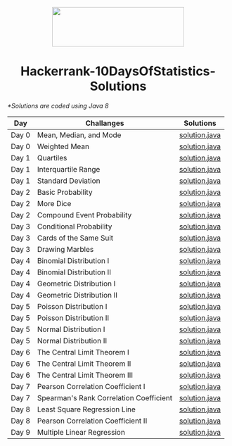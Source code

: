 [<p align="center"><img  src="https://d3keuzeb2crhkn.cloudfront.net/hackerrank/assets/styleguide/logo_wordmark-f5c5eb61ab0a154c3ed9eda24d0b9e31.svg" width="300" height="90"></p>](https://www.hackerrank.com/bishalgupta7?hr_r=1)                                                    
<h1 align="center">Hackerrank-10DaysOfStatistics-Solutions</h1>

_\*Solutions are coded using Java 8_


Day    |  Challanges | Solutions
------ |  -----------| ---------
Day 0 | Mean, Median, and Mode |[solution.java](https://github.com/Bishal-Gupta1/Hackerrank-10DaysOfStatistics-Solutions/blob/main/Day_0/Mean_Median_and_Mode.java)
Day 0 | Weighted Mean |[solution.java](https://github.com/Bishal-Gupta1/Hackerrank-10DaysOfStatistics-Solutions/blob/main/Day_0/Weighted_Mean.java)
Day 1 | Quartiles |[solution.java](https://github.com/Bishal-Gupta1/Hackerrank-10DaysOfStatistics-Solutions/blob/main/Day_1/Quartiles.java)
Day 1 | Interquartile Range |[solution.java](https://github.com/Bishal-Gupta1/Hackerrank-10DaysOfStatistics-Solutions/blob/main/Day_1/Interquartile%20Range.java)
Day 1 | Standard Deviation |[solution.java](https://github.com/Bishal-Gupta1/Hackerrank-10DaysOfStatistics-Solutions/blob/main/Day_1/Standard%20Deviation.java)
Day 2 | Basic Probability |[solution.java](https://github.com/Bishal-Gupta1/Hackerrank-10DaysOfStatistics-Solutions/blob/main/Day_2/Solutions.txt)
Day 2 | More Dice |[solution.java](https://github.com/Bishal-Gupta1/Hackerrank-10DaysOfStatistics-Solutions/blob/main/Day_2/Solutions.txt)
Day 2 | Compound Event Probability |[solution.java](https://github.com/Bishal-Gupta1/Hackerrank-10DaysOfStatistics-Solutions/blob/main/Day_2/Solutions.txt)
Day 3 | Conditional Probability |[solution.java](https://github.com/Bishal-Gupta1/Hackerrank-10DaysOfStatistics-Solutions/blob/main/Day_3/solution.txt)
Day 3 | Cards of the Same Suit |[solution.java](https://github.com/Bishal-Gupta1/Hackerrank-10DaysOfStatistics-Solutions/blob/main/Day_3/solution.txt)
Day 3 | Drawing Marbles		 |[solution.java](https://github.com/Bishal-Gupta1/Hackerrank-10DaysOfStatistics-Solutions/blob/main/Day_3/solution.txt)
Day 4 | Binomial Distribution I |[solution.java](https://github.com/Bishal-Gupta1/Hackerrank-10DaysOfStatistics-Solutions/blob/main/Day_4/Binomial%20Distribution%20I.java)
Day 4 | Binomial Distribution II |[solution.java](https://github.com/Bishal-Gupta1/Hackerrank-10DaysOfStatistics-Solutions/blob/main/Day_4/Binomial%20Distribution%20II.java)
Day 4 | Geometric Distribution I |[solution.java](https://github.com/Bishal-Gupta1/Hackerrank-10DaysOfStatistics-Solutions/blob/main/Day_4/Geometric%20Distribution%20I.java)
Day 4 | Geometric Distribution II |[solution.java](https://github.com/Bishal-Gupta1/Hackerrank-10DaysOfStatistics-Solutions/blob/main/Day_4/Geometric%20Distribution%20II.java)
Day 5 | Poisson Distribution I |[solution.java](https://github.com/Bishal-Gupta1/Hackerrank-10DaysOfStatistics-Solutions/blob/main/Day_5/Poisson%20Distribution%20I.java)
Day 5 | Poisson Distribution II |[solution.java](https://github.com/Bishal-Gupta1/Hackerrank-10DaysOfStatistics-Solutions/blob/main/Day_5/Poisson%20Distribution%20II.java)
Day 5 | Normal Distribution I |[solution.java](https://github.com/Bishal-Gupta1/Hackerrank-10DaysOfStatistics-Solutions/blob/main/Day_5/Normal%20Distribution%20I.java)
Day 5 | Normal Distribution II |[solution.java](https://github.com/Bishal-Gupta1/Hackerrank-10DaysOfStatistics-Solutions/blob/main/Day_5/Normal%20Distribution%20II.java)
Day 6 | The Central Limit Theorem I |[solution.java](https://github.com/Bishal-Gupta1/Hackerrank-10DaysOfStatistics-Solutions/blob/main/Day_6/The%20Central%20Limit%20Theorem%20I.java)
Day 6 | The Central Limit Theorem II |[solution.java](https://github.com/Bishal-Gupta1/Hackerrank-10DaysOfStatistics-Solutions/blob/main/Day_6/The%20Central%20Limit%20Theorem%20II.java)
Day 6 | The Central Limit Theorem III |[solution.java](https://github.com/Bishal-Gupta1/Hackerrank-10DaysOfStatistics-Solutions/blob/main/Day_6/The%20Central%20Limit%20Theorem%20III.java)
Day 7 | Pearson Correlation Coefficient I |[solution.java](https://github.com/Bishal-Gupta1/Hackerrank-10DaysOfStatistics-Solutions/blob/main/Day_7/Pearson%20Correlation%20Coefficient%20I.java)
Day 7 | Spearman's Rank Correlation Coefficient |[solution.java](https://github.com/Bishal-Gupta1/Hackerrank-10DaysOfStatistics-Solutions/blob/main/Day_7/Spearman's%20Rank%20Correlation%20Coefficient.java)
Day 8 | Least Square Regression Line |[solution.java](https://github.com/Bishal-Gupta1/Hackerrank-10DaysOfStatistics-Solutions/blob/main/Day_8/Least%20Square%20Regression%20Line.java)
Day 8 | Pearson Correlation Coefficient II |[solution.java](https://github.com/Bishal-Gupta1/Hackerrank-10DaysOfStatistics-Solutions/blob/main/Day_8/Pearson%20Correlation%20Coefficient.txt)
Day 9 | Multiple Linear Regression |[solution.java](https://github.com/Bishal-Gupta1/Hackerrank-10DaysOfStatistics-Solutions/blob/main/Day_9/Multiple%20Linear%20Regression.java)

